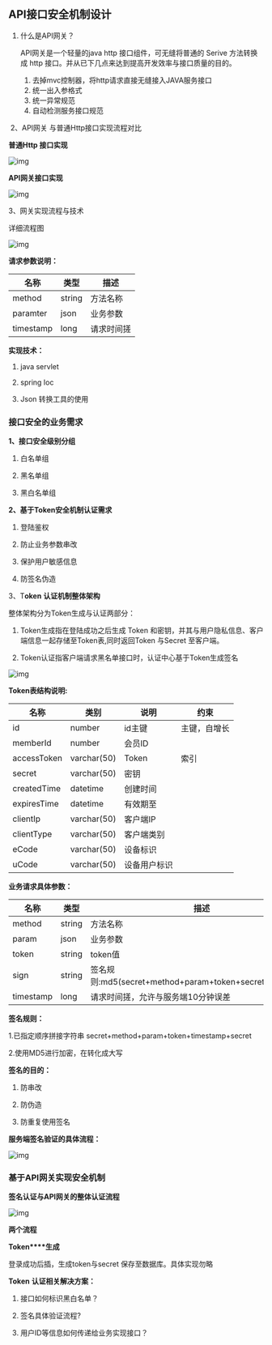 ## API接口安全机制设计

1. 什么是API网关？

   API网关是一个轻量的java http 接口组件，可无缝将普通的 Serive 方法转换成 http 接口。并从已下几点来达到提高开发效率与接口质量的目的。

   1. 去掉mvc控制器，将http请求直接无缝接入JAVA服务接口
   2. 统一出入参格式
   3. 统一异常规范
   4. 自动检测服务接口规范

​     2、API网关 与普通Http接口实现流程对比

 

**普通Http 接口实现**

![img](file:///C:/Users/lbl/AppData/Local/Temp/msohtmlclip1/01/clip_image002.jpg)

 

**API网关接口实现**

![img](file:///C:/Users/lbl/AppData/Local/Temp/msohtmlclip1/01/clip_image004.jpg)

 

 

3、网关实现流程与技术

详细流程图

![img](file:///C:/Users/lbl/AppData/Local/Temp/msohtmlclip1/01/clip_image006.jpg)

**请求参数说明：**

| 名称      | 类型   | 描述       |
| --------- | ------ | ---------- |
| method    | string | 方法名称   |
| paramter  | json   | 业务参数   |
| timestamp | long   | 请求时间搓 |

 

**实现技术：**

1. java servlet

2. spring Ioc

3. Json 转换工具的使用
    
    

### 接口安全的业务需求

**1、接口安全级别分组**

1. 白名单组

2. 黑名单组

3. 黑白名单组

**2、基于Token安全机制认证需求**

1. 登陆鉴权

2. 防止业务参数串改

3. 保护用户敏感信息

4. 防签名伪造

3、T**oken** **认证机制整体架构**

整体架构分为Token生成与认证两部分：

1. Token生成指在登陆成功之后生成 Token 和密钥，并其与用户隐私信息、客户端信息一起存储至Token表,同时返回Token 与Secret 至客户端。

2. Token认证指客户端请求黑名单接口时，认证中心基于Token生成签名

 

![img](file:///C:/Users/lbl/AppData/Local/Temp/msohtmlclip1/01/clip_image008.jpg)

 

**Token表结构说明:**

| 名称        | 类别        | 说明         | 约束         |
| ----------- | ----------- | ------------ | ------------ |
| id          | number      | id主键       | 主键，自增长 |
| memberId    | number      | 会员ID       |              |
| accessToken | varchar(50) | Token        | 索引         |
| secret      | varchar(50) | 密钥         |              |
| createdTime | datetime    | 创建时间     |              |
| expiresTime | datetime    | 有效期至     |              |
| clientIp    | varchar(50) | 客户端IP     |              |
| clientType  | varchar(50) | 客户端类别   |              |
| eCode       | varchar(50) | 设备标识     |              |
| uCode       | varchar(50) | 设备用户标识 |              |

 

 

**业务请求具体参数：**

| 名称      | 类型   | 描述                                                     |
| --------- | ------ | -------------------------------------------------------- |
| method    | string | 方法名称                                                 |
| param     | json   | 业务参数                                                 |
| token     | string | token值                                                  |
| sign      | string | 签名规则:md5(secret+method+param+token+secret+timestamp) |
| timestamp | long   | 请求时间搓，允许与服务端10分钟误差                       |

 

 

**签名规则：**

1.已指定顺序拼接字符串 secret+method+param+token+timestamp+secret

2.使用MD5进行加密，在转化成大写

 

**签名的目的：**

1. 防串改

2. 防伪造 

3. 防重复使用签名

**服务端签名验证的具体流程：**

 

![img](file:///C:/Users/lbl/AppData/Local/Temp/msohtmlclip1/01/clip_image009.gif)

 

### 基于API网关实现安全机制

 

 

 

**签名认证与API网关的整体认证流程**

![img](file:///C:/Users/lbl/AppData/Local/Temp/msohtmlclip1/01/clip_image011.jpg)

 

**两个流程**

 

**Token****生成**

登录成功后插，生成token与secret 保存至数据库。具体实现勿略

**Token** **认证相关解决方案：**

1. 接口如何标识黑白名单？

2. 签名具体验证流程?

3. 用户ID等信息如何传递给业务实现接口？

 

 

 



